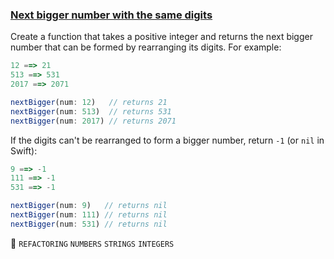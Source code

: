 ### [Next bigger number with the same digits](https://www.codewars.com/kata/55983863da40caa2c900004e)  

Create a function that takes a positive integer and returns the next bigger number that can be formed by rearranging its digits. For example:

```js
12 ==> 21
513 ==> 531
2017 ==> 2071
```

```js
nextBigger(num: 12)   // returns 21
nextBigger(num: 513)  // returns 531
nextBigger(num: 2017) // returns 2071
```

If the digits can't be rearranged to form a bigger number, return `-1` (or `nil` in Swift):

```js
9 ==> -1
111 ==> -1
531 ==> -1
```

```js
nextBigger(num: 9)   // returns nil
nextBigger(num: 111) // returns nil
nextBigger(num: 531) // returns nil
```

:paperclip: `REFACTORING` `NUMBERS` `STRINGS` `INTEGERS`